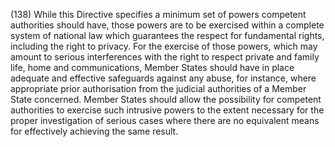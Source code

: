 (138) While this Directive specifies a minimum set of powers competent authorities should have, those powers are to be exercised within a complete system of national law which guarantees the respect for fundamental rights, including the right to privacy. For the exercise of those powers, which may amount to serious interferences with the right to respect private and family life, home and communications, Member States should have in place adequate and effective safeguards against any abuse, for instance, where appropriate prior authorisation from the judicial authorities of a Member State concerned. Member States should allow the possibility for competent authorities to exercise such intrusive powers to the extent necessary for the proper investigation of serious cases where there are no equivalent means for effectively achieving the same result.